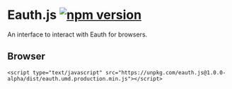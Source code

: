 # Eauth.js [![npm version](https://badge.fury.io/js/eauth.js.svg)](https://badge.fury.io/js/eauth.js)

An interface to interact with Eauth for browsers.

## Browser

```
<script type="text/javascript" src="https://unpkg.com/eauth.js@1.0.0-alpha/dist/eauth.umd.production.min.js"></script>
```
